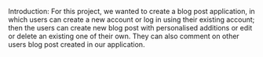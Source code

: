 Introduction:
    For this project, we wanted to create a blog post application, in which users can create a new account or log in using their existing account; then the users can create new blog post with personalised additions or edit or delete an existing one of their own. They can also comment on other users blog post created in our application.

